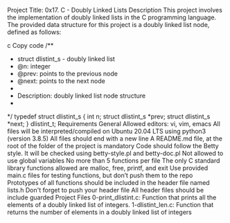 Project Title: 0x17. C - Doubly Linked Lists
Description
This project involves the implementation of doubly linked lists in the C programming language. The provided data structure for this project is a doubly linked list node, defined as follows:

c
Copy code
/**
 * struct dlistint_s - doubly linked list
 * @n: integer
 * @prev: points to the previous node
 * @next: points to the next node
 *
 * Description: doubly linked list node structure
 * 
 */
typedef struct dlistint_s
{
    int n;
    struct dlistint_s *prev;
    struct dlistint_s *next;
} dlistint_t;
Requirements
General
Allowed editors: vi, vim, emacs
All files will be interpreted/compiled on Ubuntu 20.04 LTS using python3 (version 3.8.5)
All files should end with a new line
A README.md file, at the root of the folder of the project is mandatory
Code should follow the Betty style. It will be checked using betty-style.pl and betty-doc.pl
Not allowed to use global variables
No more than 5 functions per file
The only C standard library functions allowed are malloc, free, printf, and exit
Use provided main.c files for testing functions, but don’t push them to the repo
Prototypes of all functions should be included in the header file named lists.h
Don't forget to push your header file
All header files should be include guarded
Project Files
0-print_dlistint.c: Function that prints all the elements of a doubly linked list of integers.
1-dlistint_len.c: Function that returns the number of elements in a doubly linked list of integers
